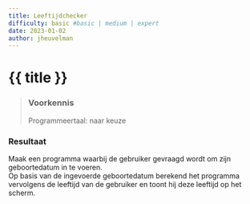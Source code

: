 ```yaml
---
title: Leeftijdchecker
difficulty: basic #basic | medium | expert
date: 2023-01-02
author: jheuvelman
---
```




# {{ title }}

> ### Voorkennis
> Programmeertaal: naar keuze

### Resultaat
Maak een programma waarbij de gebruiker gevraagd wordt om zijn
geboortedatum in te voeren.  
Op basis van de ingevoerde geboortedatum berekend het programma vervolgens de leeftijd van de gebruiker en toont
hij deze leeftijd op het scherm.

